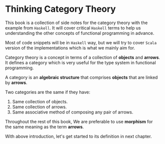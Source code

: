 # Thinking Category Theory

This book is a collection of side notes for the category theory with the example from `Haskell`. It will cover critical `Haskell` terms to help us understanding the other concepts of functional programming in advance.

Most of code snippets will be in `Haskell` way, but we will try to cover `Scala` version of the implementations which is what we mainly aim for.

Category theory is a concept in terms of a collection of **objects** and **arrows**. It defines a category which is very useful for the type system in functional programming.

A category is an **algebraic structure** that comprises **objects** that are linked by **arrows**. 

Two categories are the same if they have:

1. Same collection of objects. 
2. Same collection of arrows.
3. Same associative method of composing any pair of arrows.

Throughout the rest of this book, We are preferable to use **morphism** for the same meaning as the term **arrows**.

With above introduction, let's get started to its definition in next chapter.